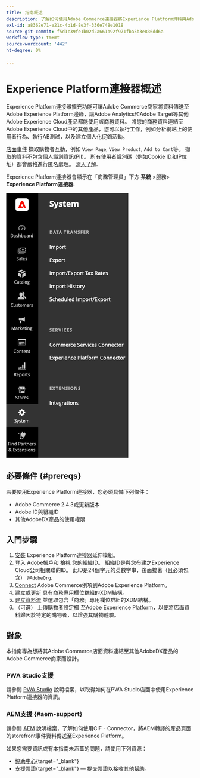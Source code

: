 ```yaml
---
title: 指南概述
description: 了解如何使用Adobe Commerce連接器將Experience Platform資料與Adobe Experience Platform整合。
exl-id: a8362e71-e21c-4b1d-8e3f-336e748e1018
source-git-commit: f5d1c39fe1b02d2a661b92f971fba5b3e836dd6a
workflow-type: tm+mt
source-wordcount: '442'
ht-degree: 0%

---
```


# Experience Platform連接器概述

Experience Platform連接器擴充功能可讓Adobe Commerce商家將資料傳送至Adobe Experience Platform邊緣，讓Adobe Analytics和Adobe Target等其他Adobe Experience Cloud產品都能使用該商務資料。 將您的商務資料連結至Adobe Experience Cloud中的其他產品，您可以執行工作，例如分析網站上的使用者行為、執行AB測試，以及建立個人化促銷活動。

[店面事件](events.md) 擷取購物者互動，例如 `View Page`, `View Product`, `Add to Cart`等。 擷取的資料不包含個人識別資訊(PII)。 所有使用者識別碼（例如Cookie ID和IP位址）都會嚴格進行匿名處理。 [深入了解](https://www.adobe.com/privacy/experience-cloud.html).

Experience Platform連接器會顯示在「商務管理員」下方 **系統** >服務> **Experience Platform連接器**.

![Experience Platform連接器擴充功能管理檢視](assets/epc-adminui.png)

## 必要條件 {#prereqs}

若要使用Experience Platform連接器，您必須具備下列條件：

- Adobe Commerce 2.4.3或更新版本
- Adobe ID與組織ID
- 其他AdobeDX產品的使用權限

## 入門步驟

1. [安裝](install.md) Experience Platform連接器延伸模組。
1. [登入](https://helpx.adobe.com/manage-account/using/access-adobe-id-account.html) Adobe帳戶和 [檢視](https://experienceleague.adobe.com/docs/core-services/interface/administration/organizations.html?lang=en#concept_EA8AEE5B02CF46ACBDAD6A8508646255) 您的組織ID。 組織ID是與您布建之Experience Cloud公司相關聯的ID。 此ID是24個字元的英數字串，後面接著（且必須包含） `@AdobeOrg`.
1. [Connect](connect-data.md) Adobe Commerce例項到Adobe Experience Platform。
1. [建立或更新](update-xdm.md) 具有商務專用欄位群組的XDM結構。
1. [建立資料流](https://experienceleague.adobe.com/docs/experience-platform/edge/datastreams/overview.html?lang=en) 並選取包含「商務」專用欄位群組的XDM結構。
1. （可選） [上傳購物者設定檔](profile.md) 至Adobe Experience Platform，以便將店面資料歸因於特定的購物者，以增強其購物體驗。

## 對象

本指南專為想將其Adobe Commerce店面資料連結至其他AdobeDX產品的Adobe Commerce商家而設計。

### PWA Studio支援

請參閱 [PWA Studio](https://developer.adobe.com/commerce/pwa-studio/integrations/adobe-commerce/aep/) 說明檔案，以取得如何在PWA Studio店面中使用Experience Platform連接器的資訊。

### AEM支援 {#aem-support}

請參閱 [AEM](https://experienceleague.adobe.com/docs/experience-manager-cloud-service/content/content-and-commerce/integrations/aep.html) 說明檔案，了解如何使用CIF - Connector，將AEM轉譯的產品頁面的storefront事件資料傳送至Experience Platform。

如果您需要資訊或有本指南未涵蓋的問題，請使用下列資源：

- [協助中心](https://support.magento.com/hc/en-us){target=&quot;_blank&quot;}
- [支援票證](https://support.magento.com/hc/en-us/articles/360000913794#submit-ticket){target=&quot;_blank&quot;} — 提交票證以接收其他幫助。
